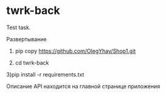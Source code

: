 # twrk-back
Test task.


Развертывание

1) pip copy https://github.com/OlegYhay/Shop1.git

2) cd twrk-back

3)pip install -r requirements.txt


Описание API находится на главной странице приложения
